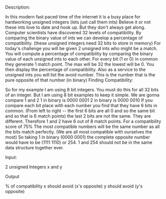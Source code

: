 Description:

In this modern fast paced time of the internet it is a busy place for hardworking unsigned integers (lets just call them ints) Believe it or not these ints love to date and hook up. But they don't always get along.
Computer scientists have discovered 32 levels of compatibility. By comparing the binary value of ints we can develop a percentage of compatibility. (these unsigned integers need 32 bits to store in memory)
For today's challenge you will be given 2 unsigned ints who might be a match. You will compute a percentage of compatibility by comparing the binary value of each unsigned ints to each other. For every bit (1 or 0) in common they generate 1 match point. The max will be 32 the lowest will be 0. You then display the percentage of compatibility.
Also as a service to the unsigned ints you will list the avoid number. This is the number that is the pure opposite of that number (in binary)
Finding Compatibility:

So for my example I am using 8 bit integers. You must do this for all 32 bits of an integer. But I am using 8 bit examples to keep it simple.
We are gonna compare 1 and 2
 1 in binary is 0000 0001
 2 in binary is 0000 0010
If you compare each bit place with each number you find that they have 6 bits in common. (From left to right -- the first 6 bits are all 0 and so the same bit and so that is 6 match points)
the last 2 bits are not the same. They are different.
Therefore 1 and 2 have 6 out of 8 match points. For a compatibility score of 75%
The most compatible numbers will be the same number as all the bits match perfectly. (We are all most compatible with ourselves the most)
So taking 1 in binary (0000 0001) the complete opposite number would have to be (1111 1110) or 254. 1 and 254 should not be in the same data structure together ever.

Input:

 2 unsigned Integers x and y

Output

 % of compatibility
 x should avoid (x's opposite)
 y should avoid (y's opposite)
